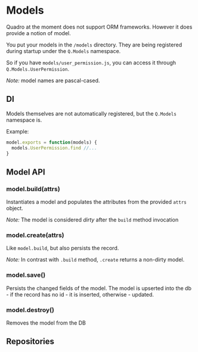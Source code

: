 # Models

Quadro at the moment does not support ORM frameworks. However it does provide a notion of model.

You put your models in the `/models` directory. They are being registered during startup under the `Q.Models` namespace.

So if you have `models/user_permission.js`, you can access it through `Q.Models.UserPermission`.

*Note:* model names are pascal-cased.

## DI

Models themselves are not automatically registered, but the `Q.Models` namespace is.

Example:

```js
model.exports = function(models) {
  models.UserPermission.find //...
}
```

## Model API

### model.build(attrs)

Instantiates a model and populates the attributes from the provided `attrs` object.

*Note:* The model is considered *dirty* after the `build` method invocation

### model.create(attrs)

Like `model.build`, but also persists the record.

*Note:* In contrast with `.build` method, `.create` returns a non-dirty model.

### model.save()

Persists the changed fields of the model. The model is upserted into the db -
if the record has no id - it is inserted, otherwise - updated.

### model.destroy()

Removes the model from the DB

## Repositories
